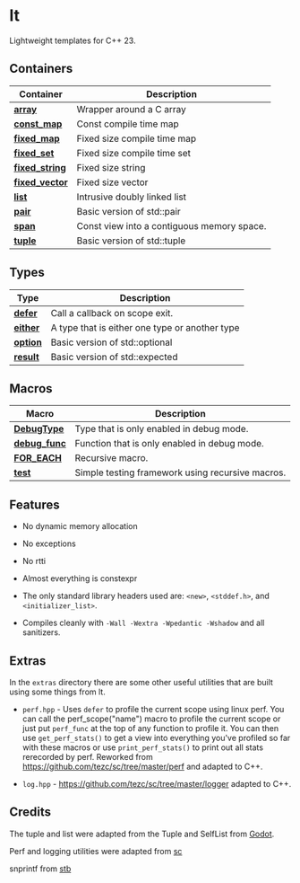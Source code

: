 # lt

Lightweight templates for C++ 23.

## Containers

| Container                         | Description                                                                                 |
|-----------------------------------|---------------------------------------------------------------------------------------------|
| **[array](src/lt/array.hpp)**                | Wrapper around a C array                                                                    |
| **[const_map](src/lt/const_map.hpp)**        | Const compile time map                                                                      |
| **[fixed_map](src/lt/fixed_map.hpp)**        | Fixed size compile time map                                                                 |
| **[fixed_set](src/lt/fixed_set.hpp)**        | Fixed size compile time set                                                                 |
| **[fixed_string](src/lt/fixed_string.hpp)**  | Fixed size string                                                                           |
| **[fixed_vector](src/lt/fixed_vector.hpp)**  | Fixed size vector                                                                           |
| **[list](src/lt/list.hpp)**                  | Intrusive doubly linked list                                                                |
| **[pair](src/lt/pair.hpp)**                  | Basic version of std::pair                                                                  |
| **[span](src/lt/span.hpp)**                  | Const view into a contiguous memory space.                                                  |
| **[tuple](src/lt/tuple.hpp)**                | Basic version of std::tuple                                                                 |


## Types
| Type                                  | Description                                                                                 |
|---------------------------------------|---------------------------------------------------------------------------------------------|
| **[defer](src/lt/types/defer.hpp)**                    | Call a callback on scope exit.                                             |
| **[either](src/lt/types/either.hpp)**                  | A type that is either one type or another type                             |
| **[option](src/lt/types/option.hpp)**                  | Basic version of std::optional                                             |
| **[result](src/lt/types/result.hpp)**                  | Basic version of std::expected                                             |


## Macros
| Macro                                  | Description                                                                                 |
|---------------------------------------|---------------------------------------------------------------------------------------------|
| **[DebugType](src/lt/defs/debug.hpp)**                    | Type that is only enabled in debug mode.                          |
| **[debug_func](src/lt/defs/debug.hpp)**                  | Function that is only enabled in debug mode.                  |
| **[FOR_EACH](src/lt/defs/for_each.hpp)**                  | Recursive macro.                  |
| **[test](src/lt/defs/test.hpp)**                  | Simple testing framework using recursive macros.                  |

## Features

- No dynamic memory allocation

- No exceptions

- No rtti

- Almost everything is constexpr

- The only standard library headers used are:  `<new>`, `<stddef.h>`, and `<initializer_list>`.

- Compiles cleanly with `-Wall -Wextra -Wpedantic -Wshadow` and all sanitizers.

## Extras

In the `extras` directory there are some other useful utilities that are built using some things from lt.

- `perf.hpp` - Uses `defer` to profile the current scope using linux perf. You can call the perf_scope("name") macro to profile the current scope or just put `perf_func` at the top of any function to profile it. You can then use `get_perf_stats()` to get a view into everything you've profiled so far with these macros or use `print_perf_stats()` to print out all stats rerecorded by perf. Reworked from https://github.com/tezc/sc/tree/master/perf and adapted to C++.

- `log.hpp` - https://github.com/tezc/sc/tree/master/logger adapted to C++.

## Credits

The tuple and list were adapted from the Tuple and SelfList from [Godot](https://github.com/godotengine/godot/tree/master/core/templates).

Perf and logging utilities were adapted from [sc](https://github.com/tezc/sc)

snprintf from [stb](https://github.com/nothings/stb/blob/master/stb_sprintf.h)
